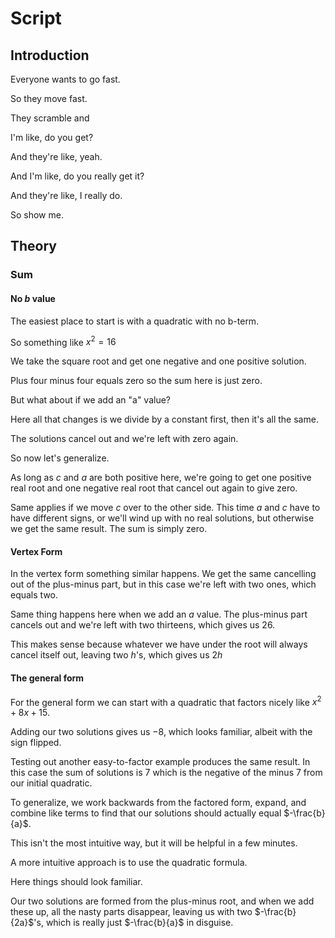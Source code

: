 # Script

## Introduction

Everyone wants to go fast.

So they move fast.

They scramble and

I'm like, do you get?

And they're like, yeah.

And I'm like, do you really get it?

And they're like, I really do.

So show me.

## Theory

### Sum

#### No $b$ value

The easiest place to start is with a quadratic with no b-term.

So something like $x^2=16$

We take the square root and get one negative and one positive solution.

Plus four minus four equals zero so the sum here is just zero.

But what about if we add an "a" value?

Here all that changes is we divide by a constant first, then it's all the same.

The solutions cancel out and we're left with zero again.

So now let's generalize.

As long as $c$ and $a$ are both positive here, we're going to get one positive real root and one negative real root that cancel out again to give zero.

Same applies if we move $c$ over to the other side. This time $a$ and $c$ have to have different signs, or we'll wind up with no real solutions, but otherwise we get the same result. The sum is simply zero.

#### Vertex Form

In the vertex form something similar happens. We get the same cancelling out of the plus-minus part, but in this case we're left with two ones, which equals two.

Same thing happens here when we add an $a$ value. The plus-minus part cancels out and we're left with two thirteens, which gives us 26.

This makes sense because whatever we have under the root will always cancel itself out, leaving two $h$'s, which gives us $2h$

#### The general form

For the general form we can start with a quadratic that factors nicely like $x^2 +8x +15$.

Adding our two solutions gives us $-8$, which looks familiar, albeit with the sign flipped.

Testing out another easy-to-factor example produces the same result. In this case the sum of solutions is 7 which is the negative of the minus 7 from our initial quadratic.

To generalize, we work backwards from the factored form, expand, and combine like terms to find that our solutions should actually equal $-\frac{b}{a}$.

This isn't the most intuitive way, but it will be helpful in a few minutes.

A more intuitive approach is to use the quadratic formula.

Here things should look familiar.

Our two solutions are formed from the plus-minus root, and when we add these up, all the nasty parts disappear, leaving us with two $-\frac{b}{2a}$'s, which is really just $-\frac{b}{a}$ in disguise.
